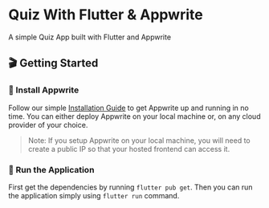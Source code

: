 # Quiz With Flutter & Appwrite

A simple Quiz App built with Flutter and Appwrite

## 🎬 Getting Started

### 🤘 Install Appwrite

Follow our simple [Installation Guide](https://appwrite.io/docs/installation) to get Appwrite up and running in no time. You can either deploy Appwrite on your local machine or, on any cloud provider of your choice.

> Note: If you setup Appwrite on your local machine, you will need to create a public IP so that your hosted frontend can access it.

### 🚀 Run the Application

First get the dependencies by running `flutter pub get`. Then you can run the application simply using `flutter run` command.